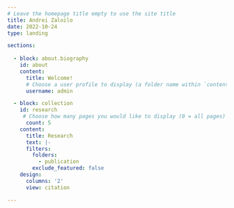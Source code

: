 ```yaml
---
# Leave the homepage title empty to use the site title
title: Andrei Zaloilo
date: 2022-10-24
type: landing

sections:
 
  - block: about.biography
    id: about
    content:
      title: Welcome!
      # Choose a user profile to display (a folder name within `content/authors/`)
      username: admin

  - block: collection
    id: research
     # Choose how many pages you would like to display (0 = all pages)
      count: 5
    content:
      title: Research
      text: |-
      filters:
        folders:
          - publication
        exclude_featured: false
    design:
      columns: '2'
      view: citation

---
```

